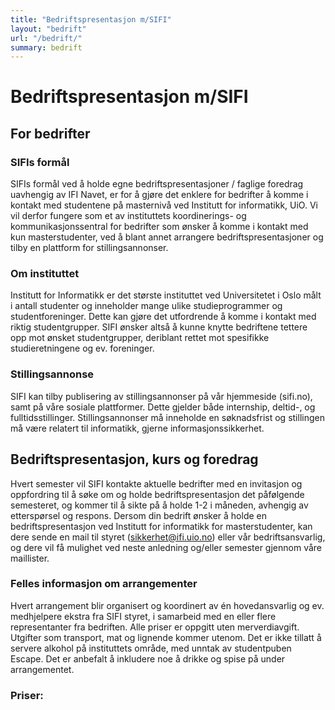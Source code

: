 ```yaml
---
title: "Bedriftspresentasjon m/SIFI"
layout: "bedrift"
url: "/bedrift/"
summary: bedrift
---
```


# Bedriftspresentasjon m/SIFI
## For bedrifter 
### SIFIs formål
SIFIs formål ved å holde egne bedriftspresentasjoner / faglige foredrag uavhengig av IFI Navet, er for å gjøre det enklere for bedrifter å komme i kontakt med studentene på masternivå ved Institutt for informatikk, UiO. Vi vil derfor fungere som et av instituttets koordinerings- og kommunikasjonssentral for bedrifter som ønsker å komme i kontakt med kun masterstudenter, ved å blant annet arrangere bedriftspresentasjoner og tilby en plattform for stillingsannonser.

### Om instituttet
Institutt for Informatikk er det største instituttet ved Universitetet i Oslo målt i antall studenter og inneholder mange ulike studieprogrammer og studentforeninger. Dette kan gjøre det utfordrende å komme i kontakt med riktig studentgrupper. SIFI ønsker altså å kunne knytte bedriftene tettere opp mot ønsket studentgrupper, deriblant rettet mot spesifikke studieretningene og ev. foreninger.

### Stillingsannonse
SIFI kan tilby publisering av stillingsannonser på vår hjemmeside (sifi.no), samt på våre sosiale plattformer. Dette gjelder både internship, deltid-, og fulltidsstillinger. Stillingsannonser må inneholde en søknadsfrist og stillingen må være relatert til informatikk, gjerne informasjonssikkerhet. 


## Bedriftspresentasjon, kurs og foredrag
Hvert semester vil SIFI kontakte aktuelle bedrifter med en invitasjon og oppfordring til å søke om og holde bedriftspresentasjon det påfølgende semesteret, og kommer til å sikte på å holde 1-2 i måneden, avhengig av etterspørsel og respons.
Dersom din bedrift ønsker å holde en bedriftspresentasjon ved Institutt for informatikk for masterstudenter, kan dere sende en mail til styret (sikkerhet@ifi.uio.no) eller vår bedriftsansvarlig, og dere vil få mulighet ved neste anledning og/eller semester gjennom våre maillister.

### Felles informasjon om arrangementer
Hvert arrangement blir organisert og koordinert av én hovedansvarlig og ev. medhjelpere ekstra fra SIFI styret, i samarbeid med en eller flere representanter fra bedriften.
Alle priser er oppgitt uten merverdiavgift. Utgifter som transport, mat og lignende kommer utenom.
Det er ikke tillatt å servere alkohol på instituttets område, med unntak av studentpuben Escape.
Det er anbefalt å inkludere noe å drikke og spise på under arrangementet.

### Priser:
